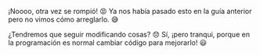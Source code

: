 ¡Noooo, otra vez se rompió! :rage: Ya nos había pasado esto en la guía anterior pero no vimos cómo arreglarlo. :sweat_smile:

¿Tendremos que seguir modificando cosas? :disappointed: Sí, ¡pero tranqui, porque en la programación es normal cambiar código para mejorarlo! :smiley: 
